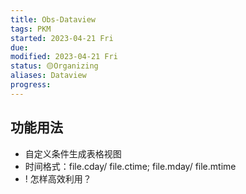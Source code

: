 ```yaml
---
title: Obs-Dataview
tags: PKM
started: 2023-04-21 Fri
due: 
modified: 2023-04-21 Fri
status: 🟡Organizing
aliases: Dataview
progress:
---
```

## 功能用法
- 自定义条件生成表格视图
- 时间格式：file.cday/ file.ctime; file.mday/ file.mtime
- ! 怎样高效利用？